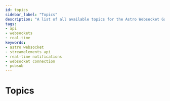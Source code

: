 ```yaml
---
id: topics
sidebar_label: "Topics"
description: "A list of all available topics for the Astro Websocket Gateway"
tags:
- api
- websockets
- real-time
keywords:
- astro websocket
- streamelements api
- real-time notifications
- websocket connection
- pubsub
---
```


# Topics
